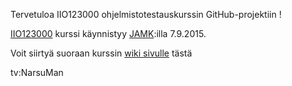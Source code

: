 Tervetuloa IIO123000 ohjelmistotestauskurssin GitHub-projektiin !

[IIO123000](https://asio.jamk.fi/pls/asio/asio_ectskuv1.kurssin_ks?ktun=IIO12300&knro=&noclose=%20&lan=f) kurssi käynnistyy [JAMK](http://www.jamk.fi):illa 7.9.2015. 

Voit siirtyä suoraan kurssin [wiki sivulle](https://github.com/narsuman/software-testing-course/wiki) tästä

tv:NarsuMan



